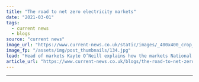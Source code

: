 ```yaml
---
title: "The road to net zero electricity markets"
date: "2021-03-01"
tags: 
  - current news
  - blogs
source: "current news"
image_url: "https://www.current-news.co.uk/static/images/_400x400_crop_center-center/National_Grid.jpg"
image_fp: "/assets/img/post_thumbnails/134.jpg"
lead: "Head of markets Kayte O’Neill explains how the markets National Grid ESO manage are evolving and why the industry needs to work together to deliver further progress."
article_url: "https://www.current-news.co.uk/blogs/the-road-to-net-zero-electricity-markets?utm_source=rss-feeds&utm_medium=rss&utm_campaign=rss"
---
```


---
